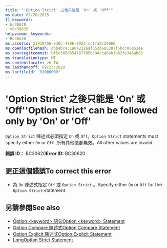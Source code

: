 ```yaml
---
title: "'Option Strict' 之後只能是 'On' 或 'Off'"
ms.date: 07/20/2015
f1_keywords:
- bc30620
- vbc30620
helpviewer_keywords:
- BC30620
ms.assetid: 21939456-e36c-4886-8923-cc1fa0c26666
ms.openlocfilehash: dbbabc431a04232aaf553b695387f5bcc06e52ee
ms.sourcegitcommit: bf5c5850654187705bc94cc40ebfb62fe346ab02
ms.translationtype: MT
ms.contentlocale: zh-TW
ms.lasthandoff: 09/23/2020
ms.locfileid: "91089009"
---
```

# <a name="option-strict-can-be-followed-only-by-on-or-off"></a><span data-ttu-id="96c25-102">'Option Strict' 之後只能是 'On' 或 'Off'</span><span class="sxs-lookup"><span data-stu-id="96c25-102">'Option Strict' can be followed only by 'On' or 'Off'</span></span>

<span data-ttu-id="96c25-103">`Option Strict` 陳述式必須指定 `On` 或 `Off`。</span><span class="sxs-lookup"><span data-stu-id="96c25-103">`Option Strict` statements must specify either `On` or `Off`.</span></span> <span data-ttu-id="96c25-104">所有其他值都無效。</span><span class="sxs-lookup"><span data-stu-id="96c25-104">All other values are invalid.</span></span>  
  
 <span data-ttu-id="96c25-105">**錯誤 ID：** BC30620</span><span class="sxs-lookup"><span data-stu-id="96c25-105">**Error ID:** BC30620</span></span>  
  
## <a name="to-correct-this-error"></a><span data-ttu-id="96c25-106">更正這個錯誤</span><span class="sxs-lookup"><span data-stu-id="96c25-106">To correct this error</span></span>  
  
- <span data-ttu-id="96c25-107">為 `On` 陳述式指定 `Off` 或 `Option Strict` 。</span><span class="sxs-lookup"><span data-stu-id="96c25-107">Specify either `On` or `Off` for the `Option Strict` statement.</span></span>  
  
## <a name="see-also"></a><span data-ttu-id="96c25-108">另請參閱</span><span class="sxs-lookup"><span data-stu-id="96c25-108">See also</span></span>

- [<span data-ttu-id="96c25-109">Option \<keyword> 語句</span><span class="sxs-lookup"><span data-stu-id="96c25-109">Option \<keyword> Statement</span></span>](../language-reference/statements/option-keyword-statement.md)
- [<span data-ttu-id="96c25-110">Option Compare 陳述式</span><span class="sxs-lookup"><span data-stu-id="96c25-110">Option Compare Statement</span></span>](../language-reference/statements/option-compare-statement.md)
- [<span data-ttu-id="96c25-111">Option Explicit 陳述式</span><span class="sxs-lookup"><span data-stu-id="96c25-111">Option Explicit Statement</span></span>](../language-reference/statements/option-explicit-statement.md)
- [<span data-ttu-id="96c25-112">Long</span><span class="sxs-lookup"><span data-stu-id="96c25-112">Option Strict Statement</span></span>](../language-reference/statements/option-strict-statement.md)
